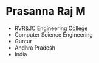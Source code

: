 
# Prasanna Raj M

- RVR&JC Engineering College
- Computer Science Engineering
- Guntur
- Andhra Pradesh
- India
